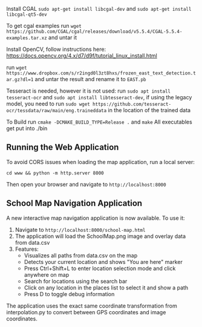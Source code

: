 Install CGAL `sudo apt-get install libcgal-dev` and `sudo apt-get install libcgal-qt5-dev`

To get cgal examples run `wget https://github.com/CGAL/cgal/releases/download/v5.5.4/CGAL-5.5.4-examples.tar.xz` and untar it

Install OpenCV, follow instructions here: https://docs.opencv.org/4.x/d7/d9f/tutorial_linux_install.html

run `wget https://www.dropbox.com/s/r2ingd0l3zt8hxs/frozen_east_text_detection.tar.gz?dl=1` and untar the result and rename it to `EAST.pb` 

Tesseract is needed, however it is not used: run `sudo apt install tesseract-ocr` and `sudo apt install libtesseract-dev`, if using the legacy model, you need to run `sudo wget https://github.com/tesseract-ocr/tessdata/raw/main/eng.traineddata` in the location of the trained data

To Build run `cmake -DCMAKE_BUILD_TYPE=Release .` and `make`
All executables get put into ./bin

## Running the Web Application

To avoid CORS issues when loading the map application, run a local server:

```
cd www && python -m http.server 8000
```

Then open your browser and navigate to `http://localhost:8000`

## School Map Navigation Application

A new interactive map navigation application is now available. To use it:

1. Navigate to `http://localhost:8000/school-map.html`
2. The application will load the SchoolMap.png image and overlay data from data.csv
3. Features:
   - Visualizes all paths from data.csv on the map
   - Detects your current location and shows "You are here" marker
   - Press Ctrl+Shift+L to enter location selection mode and click anywhere on map
   - Search for locations using the search bar
   - Click on any location in the places list to select it and show a path
   - Press D to toggle debug information

The application uses the exact same coordinate transformation from interpolation.py to convert between GPS coordinates and image coordinates.
